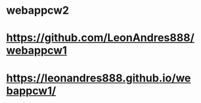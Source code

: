 # webappcw2
# https://github.com/LeonAndres888/webappcw1
# https://leonandres888.github.io/webappcw1/

